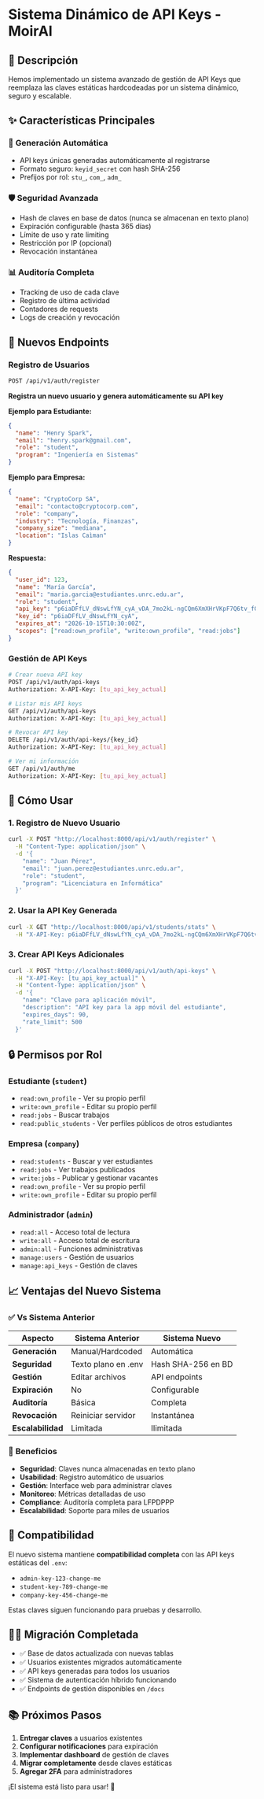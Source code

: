 # Sistema Dinámico de API Keys - MoirAI

## 🎯 **Descripción**

Hemos implementado un sistema avanzado de gestión de API Keys que reemplaza las claves estáticas hardcodeadas por un sistema dinámico, seguro y escalable.

## ✨ **Características Principales**

### 🔑 **Generación Automática**
- API keys únicas generadas automáticamente al registrarse
- Formato seguro: `keyid_secret` con hash SHA-256
- Prefijos por rol: `stu_`, `com_`, `adm_`

### 🛡️ **Seguridad Avanzada**
- Hash de claves en base de datos (nunca se almacenan en texto plano)
- Expiración configurable (hasta 365 días)
- Límite de uso y rate limiting
- Restricción por IP (opcional)
- Revocación instantánea

### 📊 **Auditoría Completa**
- Tracking de uso de cada clave
- Registro de última actividad
- Contadores de requests
- Logs de creación y revocación

## 🚀 **Nuevos Endpoints**

### Registro de Usuarios
```bash
POST /api/v1/auth/register
```
**Registra un nuevo usuario y genera automáticamente su API key**

**Ejemplo para Estudiante:**
```json
{
  "name": "Henry Spark",
  "email": "henry.spark@gmail.com",
  "role": "student",
  "program": "Ingeniería en Sistemas"
}
```

**Ejemplo para Empresa:**
```json
{
  "name": "CryptoCorp SA",
  "email": "contacto@cryptocorp.com",
  "role": "company",
  "industry": "Tecnología, Finanzas",
  "company_size": "mediana",
  "location": "Islas Caìman"
}
```

**Respuesta:**
```json
{
  "user_id": 123,
  "name": "María García",
  "email": "maria.garcia@estudiantes.unrc.edu.ar",
  "role": "student",
  "api_key": "p6iaDFfLV_dNswLfYN_cyA_vDA_7mo2kL-ngCQm6XmXHrVKpF7Q6tv_fGdcgI1P-XQ",
  "key_id": "p6iaDFfLV_dNswLfYN_cyA",
  "expires_at": "2026-10-15T10:30:00Z",
  "scopes": ["read:own_profile", "write:own_profile", "read:jobs"]
}
```

### Gestión de API Keys
```bash
# Crear nueva API key
POST /api/v1/auth/api-keys
Authorization: X-API-Key: [tu_api_key_actual]

# Listar mis API keys
GET /api/v1/auth/api-keys
Authorization: X-API-Key: [tu_api_key_actual]

# Revocar API key
DELETE /api/v1/auth/api-keys/{key_id}
Authorization: X-API-Key: [tu_api_key_actual]

# Ver mi información
GET /api/v1/auth/me
Authorization: X-API-Key: [tu_api_key_actual]
```

## 🔧 **Cómo Usar**

### 1. **Registro de Nuevo Usuario**
```bash
curl -X POST "http://localhost:8000/api/v1/auth/register" \
  -H "Content-Type: application/json" \
  -d '{
    "name": "Juan Pérez",
    "email": "juan.perez@estudiantes.unrc.edu.ar", 
    "role": "student",
    "program": "Licenciatura en Informática"
  }'
```

### 2. **Usar la API Key Generada**
```bash
curl -X GET "http://localhost:8000/api/v1/students/stats" \
  -H "X-API-Key: p6iaDFfLV_dNswLfYN_cyA_vDA_7mo2kL-ngCQm6XmXHrVKpF7Q6tv_fGdcgI1P-XQ"
```

### 3. **Crear API Keys Adicionales**
```bash
curl -X POST "http://localhost:8000/api/v1/auth/api-keys" \
  -H "X-API-Key: [tu_api_key_actual]" \
  -H "Content-Type: application/json" \
  -d '{
    "name": "Clave para aplicación móvil",
    "description": "API key para la app móvil del estudiante",
    "expires_days": 90,
    "rate_limit": 500
  }'
```

## 🔒 **Permisos por Rol**

### Estudiante (`student`)
- `read:own_profile` - Ver su propio perfil
- `write:own_profile` - Editar su propio perfil
- `read:jobs` - Buscar trabajos
- `read:public_students` - Ver perfiles públicos de otros estudiantes

### Empresa (`company`)
- `read:students` - Buscar y ver estudiantes
- `read:jobs` - Ver trabajos publicados
- `write:jobs` - Publicar y gestionar vacantes
- `read:own_profile` - Ver su propio perfil
- `write:own_profile` - Editar su propio perfil

### Administrador (`admin`)
- `read:all` - Acceso total de lectura
- `write:all` - Acceso total de escritura
- `admin:all` - Funciones administrativas
- `manage:users` - Gestión de usuarios
- `manage:api_keys` - Gestión de claves

## 📈 **Ventajas del Nuevo Sistema**

### ✅ **Vs Sistema Anterior**
| Aspecto | Sistema Anterior | Sistema Nuevo |
|---------|------------------|---------------|
| **Generación** | Manual/Hardcoded | Automática |
| **Seguridad** | Texto plano en .env | Hash SHA-256 en BD |
| **Gestión** | Editar archivos | API endpoints |
| **Expiración** | No | Configurable |
| **Auditoría** | Básica | Completa |
| **Revocación** | Reiniciar servidor | Instantánea |
| **Escalabilidad** | Limitada | Ilimitada |

### 🚀 **Beneficios**
- **Seguridad**: Claves nunca almacenadas en texto plano
- **Usabilidad**: Registro automático de usuarios 
- **Gestión**: Interface web para administrar claves
- **Monitoreo**: Métricas detalladas de uso
- **Compliance**: Auditoría completa para LFPDPPP
- **Escalabilidad**: Soporte para miles de usuarios

## 🔄 **Compatibilidad**

El nuevo sistema mantiene **compatibilidad completa** con las API keys estáticas del `.env`:
- `admin-key-123-change-me`
- `student-key-789-change-me` 
- `company-key-456-change-me`

Estas claves siguen funcionando para pruebas y desarrollo.

## 🏃‍♂️ **Migración Completada**

- ✅ Base de datos actualizada con nuevas tablas
- ✅ Usuarios existentes migrados automáticamente
- ✅ API keys generadas para todos los usuarios
- ✅ Sistema de autenticación híbrido funcionando
- ✅ Endpoints de gestión disponibles en `/docs`

## 📚 **Próximos Pasos**

1. **Entregar claves** a usuarios existentes
2. **Configurar notificaciones** para expiración
3. **Implementar dashboard** de gestión de claves
4. **Migrar completamente** desde claves estáticas
5. **Agregar 2FA** para administradores

¡El sistema está listo para usar! 🎉
